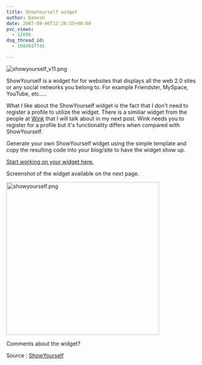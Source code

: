 ```yaml
---
title: ShowYourself widget
author: Danesh
date: 2007-09-06T12:26:55+00:00
pvc_views:
  - 12608
dsq_thread_id:
  - 1004937745

---
```

![showyourself_v11.png][1]

ShowYourself is a widget for for websites that displays all the web 2.0 sites or any social networks you belong to. For example Friendster, MySpace, YouTube, etc&#8230;..

What I like about the ShowYourself widget is the fact that I don't need to register a profile to utilize the widget. There is a similiar widget from the people at [Wink][2] that I will talk about in my next post. Wink needs you to register for a profile but it's functionality differs when compared with ShowYourself.

Generate your own ShowYourself widget using the simple template and copy the resulting code into your blog/site to have the widget show up.

[Start working on your widget here.][3]

Screenshot of the widget available on the next page. <!--more-->

[<img src="/wp-content/uploads/2007/09/showyourself.png" title="showyourself.png" alt="showyourself.png" border="0" width="400" />][4]

Comments about the widget?

Source : [ShowYourself][3]

 [1]: /wp-content/uploads/2007/09/showyourself_v11.png
 [2]: http://wink.com
 [3]: http://www.dbachrach.com/showyourself/
 [4]: /wp-content/uploads/2007/09/showyourself.png